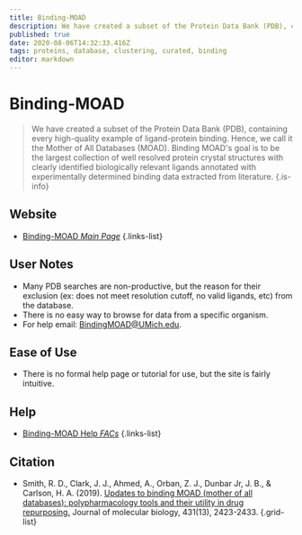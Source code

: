 ```yaml
---
title: Binding-MOAD
description: We have created a subset of the Protein Data Bank (PDB), containing every high-quality example of ligand-protein binding. Hence, we call it the Mother of All Databases (MOAD). 
published: true
date: 2020-08-06T14:32:33.416Z
tags: proteins, database, clustering, curated, binding
editor: markdown
---
```


# Binding-MOAD

> We have created a subset of the Protein Data Bank (PDB), containing every high-quality example of ligand-protein binding. Hence, we call it the Mother of All Databases (MOAD). 
&NewLine;
Binding MOAD's goal is to be the largest collection of well resolved protein crystal structures with clearly identified biologically relevant ligands annotated with experimentally determined binding data extracted from literature.
{.is-info}

 

## Website 

- [Binding-MOAD *Main Page*](http://www.bindingmoad.org/)
{.links-list}

## User Notes

- Many PDB searches are non-productive, but the reason for their exclusion (ex: does not meet resolution cutoff, no valid ligands, etc) from the database. 
- There is no easy way to browse for data from a specific organism. 
- For help email: BindingMOAD@UMich.edu.

## Ease of Use

- There is no formal help page or tutorial for use, but the site is fairly intuitive. 

## Help

- [Binding-MOAD Help *FACs*](http://www.bindingmoad.org/Home/faq)
{.links-list}

## Citation 

-	Smith, R. D., Clark, J. J., Ahmed, A., Orban, Z. J., Dunbar Jr, J. B., & Carlson, H. A. (2019). [Updates to binding MOAD (mother of all databases): polypharmacology tools and their utility in drug repurposing.](https://www.sciencedirect.com/science/article/abs/pii/S0022283619302967?via%3Dihub) Journal of molecular biology, 431(13), 2423-2433.
{.grid-list}